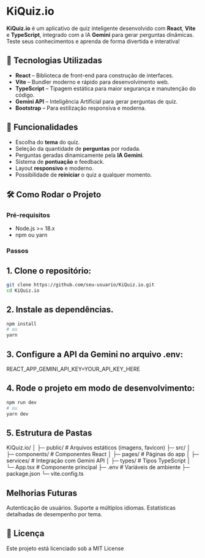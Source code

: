 # KiQuiz.io

**KiQuiz.io** é um aplicativo de quiz inteligente desenvolvido com **React**, **Vite** e **TypeScript**, integrado com a IA **Gemini** para gerar perguntas dinâmicas. Teste seus conhecimentos e aprenda de forma divertida e interativa!  

## 🚀 Tecnologias Utilizadas

- **React** – Biblioteca de front-end para construção de interfaces.  
- **Vite** – Bundler moderno e rápido para desenvolvimento web.  
- **TypeScript** – Tipagem estática para maior segurança e manutenção do código.  
- **Gemini API** – Inteligência Artificial para gerar perguntas de quiz.  
- **Bootstrap** – Para estilização responsiva e moderna.  

## 🎯 Funcionalidades

- Escolha do **tema** do quiz.  
- Seleção da quantidade de **perguntas** por rodada.  
- Perguntas geradas dinamicamente pela **IA Gemini**.  
- Sistema de **pontuação** e feedback.  
- Layout **responsivo** e moderno.  
- Possibilidade de **reiniciar** o quiz a qualquer momento.  

## 🛠️ Como Rodar o Projeto

### Pré-requisitos

- Node.js >= 18.x  
- npm ou yarn  

### Passos

## 1. Clone o repositório:

```bash
git clone https://github.com/seu-usuario/KiQuiz.io.git
cd KiQuiz.io
```

## 2. Instale as dependências.
```bash
npm install
# ou
yarn
```

## 3. Configure a API da Gemini no arquivo .env:

REACT_APP_GEMINI_API_KEY=YOUR_API_KEY_HERE

## 4. Rode o projeto em modo de desenvolvimento:
```bash
npm run dev
# ou
yarn dev
```
## 5. Estrutura de Pastas
   
KiQuiz.io/
│
├─ public/             # Arquivos estáticos (imagens, favicon)
├─ src/
│  ├─ components/      # Componentes React
│  ├─ pages/           # Páginas do app
│  ├─ services/        # Integração com Gemini API
│  ├─ types/           # Tipos TypeScript
│  └─ App.tsx          # Componente principal
├─ .env                # Variáveis de ambiente
├─ package.json
└─ vite.config.ts

## Melhorias Futuras

Autenticação de usuários.
Suporte a múltiplos idiomas.
Estatísticas detalhadas de desempenho por tema.

## 📝 Licença

Este projeto está licenciado sob a MIT License


